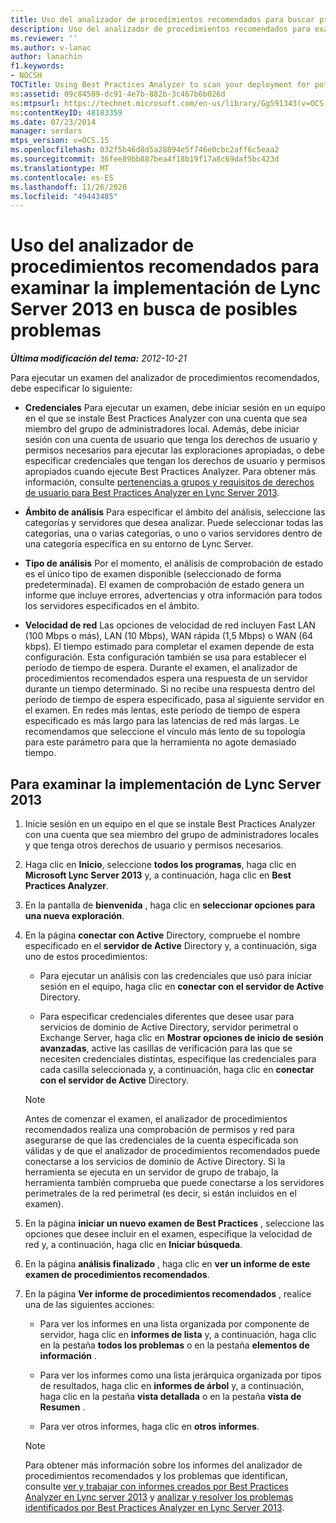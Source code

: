 ```yaml
---
title: Uso del analizador de procedimientos recomendados para buscar problemas potenciales en la implementación
description: Uso del analizador de procedimientos recomendados para examinar la implementación en busca de posibles problemas.
ms.reviewer: ''
ms.author: v-lanac
author: lanachin
f1.keywords:
- NOCSH
TOCTitle: Using Best Practices Analyzer to scan your deployment for potential issues
ms:assetid: 09c84509-dc91-4e7b-882b-3c467b6b026d
ms:mtpsurl: https://technet.microsoft.com/en-us/library/Gg591343(v=OCS.15)
ms:contentKeyID: 48183359
ms.date: 07/23/2014
manager: serdars
mtps_version: v=OCS.15
ms.openlocfilehash: 032f5b46d8d5a28894e5f746e0cbc2aff6c5eaa2
ms.sourcegitcommit: 36fee89bb887bea4f18b19f17a8c69daf5bc423d
ms.translationtype: MT
ms.contentlocale: es-ES
ms.lasthandoff: 11/26/2020
ms.locfileid: "49443485"
---
```

# <a name="using-best-practices-analyzer-to-scan-your-lync-server-2013-deployment-for-potential-issues"></a>Uso del analizador de procedimientos recomendados para examinar la implementación de Lync Server 2013 en busca de posibles problemas

<div data-xmlns="http://www.w3.org/1999/xhtml">

<div class="topic" data-xmlns="http://www.w3.org/1999/xhtml" data-msxsl="urn:schemas-microsoft-com:xslt" data-cs="https://msdn.microsoft.com/">

<div data-asp="https://msdn2.microsoft.com/asp">



</div>

<div id="mainSection">

<div id="mainBody">

<span> </span>

_**Última modificación del tema:** 2012-10-21_

Para ejecutar un examen del analizador de procedimientos recomendados, debe especificar lo siguiente:

  - **Credenciales**   Para ejecutar un examen, debe iniciar sesión en un equipo en el que se instale Best Practices Analyzer con una cuenta que sea miembro del grupo de administradores local. Además, debe iniciar sesión con una cuenta de usuario que tenga los derechos de usuario y permisos necesarios para ejecutar las exploraciones apropiadas, o debe especificar credenciales que tengan los derechos de usuario y permisos apropiados cuando ejecute Best Practices Analyzer. Para obtener más información, consulte [pertenencias a grupos y requisitos de derechos de usuario para Best Practices Analyzer en Lync Server 2013](lync-server-2013-group-memberships-and-user-rights-requirements-for-best-practices-analyzer.md).

  - **Ámbito de análisis**   Para especificar el ámbito del análisis, seleccione las categorías y servidores que desea analizar. Puede seleccionar todas las categorías, una o varias categorías, o uno o varios servidores dentro de una categoría específica en su entorno de Lync Server.

  - **Tipo de análisis**   Por el momento, el análisis de comprobación de estado es el único tipo de examen disponible (seleccionado de forma predeterminada). El examen de comprobación de estado genera un informe que incluye errores, advertencias y otra información para todos los servidores especificados en el ámbito.

  - **Velocidad de red**   Las opciones de velocidad de red incluyen Fast LAN (100 Mbps o más), LAN (10 Mbps), WAN rápida (1,5 Mbps) o WAN (64 kbps). El tiempo estimado para completar el examen depende de esta configuración. Esta configuración también se usa para establecer el período de tiempo de espera. Durante el examen, el analizador de procedimientos recomendados espera una respuesta de un servidor durante un tiempo determinado. Si no recibe una respuesta dentro del período de tiempo de espera especificado, pasa al siguiente servidor en el examen. En redes más lentas, este período de tiempo de espera especificado es más largo para las latencias de red más largas. Le recomendamos que seleccione el vínculo más lento de su topología para este parámetro para que la herramienta no agote demasiado tiempo.

<div>

## <a name="to-scan-your-lync-server-2013-deployment"></a>Para examinar la implementación de Lync Server 2013

1.  Inicie sesión en un equipo en el que se instale Best Practices Analyzer con una cuenta que sea miembro del grupo de administradores locales y que tenga otros derechos de usuario y permisos necesarios.

2.  Haga clic en **Inicio**, seleccione **todos los programas**, haga clic en **Microsoft Lync Server 2013** y, a continuación, haga clic en **Best Practices Analyzer**.

3.  En la pantalla de **bienvenida** , haga clic en **seleccionar opciones para una nueva exploración**.

4.  En la página **conectar con Active** Directory, compruebe el nombre especificado en el **servidor de Active** Directory y, a continuación, siga uno de estos procedimientos:
    
      - Para ejecutar un análisis con las credenciales que usó para iniciar sesión en el equipo, haga clic en **conectar con el servidor de Active** Directory.
    
      - Para especificar credenciales diferentes que desee usar para servicios de dominio de Active Directory, servidor perimetral o Exchange Server, haga clic en **Mostrar opciones de inicio de sesión avanzadas**, active las casillas de verificación para las que se necesiten credenciales distintas, especifique las credenciales para cada casilla seleccionada y, a continuación, haga clic en **conectar con el servidor de Active** Directory.
    
    <div>
    

    > [!NOTE]
    > Antes de comenzar el examen, el analizador de procedimientos recomendados realiza una comprobación de permisos y red para asegurarse de que las credenciales de la cuenta especificada son válidas y de que el analizador de procedimientos recomendados puede conectarse a los servicios de dominio de Active Directory. Si la herramienta se ejecuta en un servidor de grupo de trabajo, la herramienta también comprueba que puede conectarse a los servidores perimetrales de la red perimetral (es decir, si están incluidos en el examen).

    
    </div>

5.  En la página **iniciar un nuevo examen de Best Practices** , seleccione las opciones que desee incluir en el examen, especifique la velocidad de red y, a continuación, haga clic en **Iniciar búsqueda**.

6.  En la página **análisis finalizado** , haga clic en **ver un informe de este examen de procedimientos recomendados**.

7.  En la página **Ver informe de procedimientos recomendados** , realice una de las siguientes acciones:
    
      - Para ver los informes en una lista organizada por componente de servidor, haga clic en **informes de lista** y, a continuación, haga clic en la pestaña **todos los problemas** o en la pestaña **elementos de información** .
    
      - Para ver los informes como una lista jerárquica organizada por tipos de resultados, haga clic en **informes de árbol** y, a continuación, haga clic en la pestaña **vista detallada** o en la pestaña **vista de Resumen** .
    
      - Para ver otros informes, haga clic en **otros informes**.
    
    <div>
    

    > [!NOTE]
    > Para obtener más información sobre los informes del analizador de procedimientos recomendados y los problemas que identifican, consulte <A href="lync-server-2013-viewing-and-working-with-reports-created-by-best-practices-analyzer.md">ver y trabajar con informes creados por Best Practices Analyzer en Lync server 2013</A> y <A href="lync-server-2013-analyzing-and-resolving-issues-identified-by-best-practices-analyzer.md">analizar y resolver los problemas identificados por Best Practices Analyzer en Lync Server 2013</A>.

    
    </div>

</div>

</div>

<span> </span>

</div>

</div>

</div>

